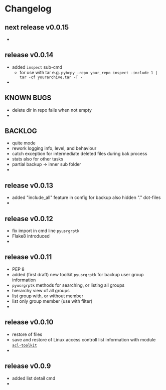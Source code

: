 
# Changelog


## next release v0.0.15

-


## release v0.0.14

- added `inspect` sub-cmd
  - for use with tar e.g. `pybcpy -repo your_repo inspect -include 1 | tar -cf yourarchive.tar -T -`
- 


## KNOWN BUGS

- delete dir in repo fails when not empty
- 

## BACKLOG

- quite mode
- rework logging info, level, and behaviour
- catch exception for intermediate deleted files during bak process
- stats also for other tasks
- partial backup -> inner sub folder
- 


## release v0.0.13

- added "include_all" feature in config for backup also hidden "." dot-files
- 


## release v0.0.12

- fix import in cmd line `pyusrgrptk`
- Flake8 introduced
- 

## release v0.0.11

- PEP 8
- added (first draft) new toolkit `pyusrgrptk` for backup user group information
- `pyusrgrptk` methods for searching, or listing all groups
- hierarchy view of all groups 
- list group with, or without member
- list only group member (use with filter)
-

## release v0.0.10

- restore of files
- save and restore of Linux access controll list information with module
 [`acl-toolkit`](https://github.com/kr-g/pybcpy/tree/master/pyacltk)
- 

## release v0.0.9

- added list detail cmd
-

